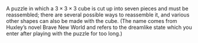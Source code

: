 A puzzle in which a $3 \times 3 \times 3$ cube is cut up into seven
pieces and must be reassembled; there are several possible ways to
reassemble it, and various other shapes can also be made with the cube.
(The name comes from Huxley’s novel Brave New World and refers to the
dreamlike state which you enter after playing with the puzzle for too
long.)

